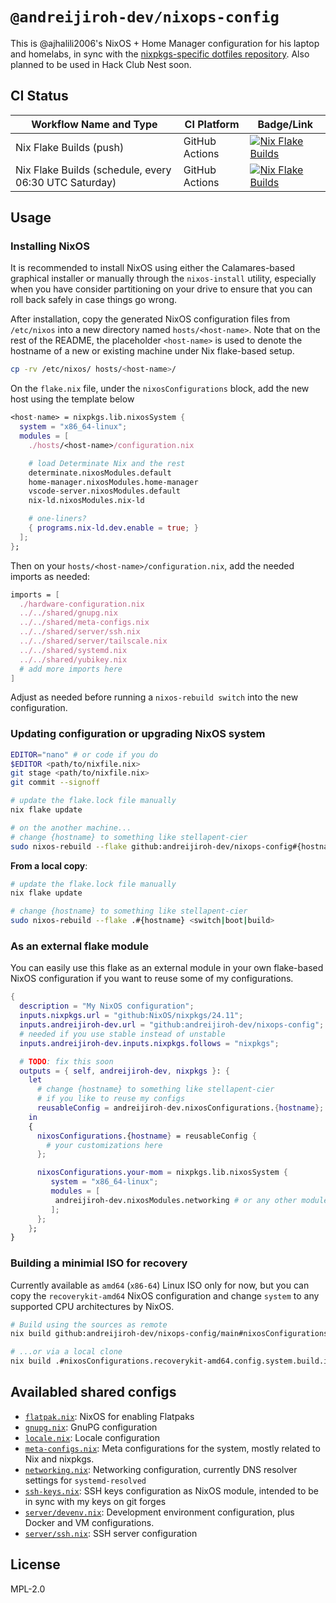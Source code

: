 # `@andreijiroh-dev/nixops-config`

This is @ajhalili2006's NixOS + Home Manager configuration for his laptop and homelabs, in sync with the
[nixpkgs-specific dotfiles repository]. Also planned to be used in Hack Club Nest soon.

[nixpkgs-specific dotfiles repository]: https://gitlab.com/andreijiroh-dev/dotfiles/tree/nixpkgs

## CI Status

| Workflow Name and Type | CI Platform | Badge/Link |
| --- | --- | --- |
| Nix Flake Builds (push) | GitHub Actions | [![Nix Flake Builds](https://github.com/andreijiroh-dev/nixops-config/actions/workflows/update-flakes.yml/badge.svg)](https://github.com/andreijiroh-dev/nixops-config/actions/workflows/update-flakes.yml) |
| Nix Flake Builds (schedule, every 06:30 UTC Saturday) | GitHub Actions | [![Nix Flake Builds](https://github.com/andreijiroh-dev/nixops-config/actions/workflows/update-flakes.yml/badge.svg?event=schedule)](https://github.com/andreijiroh-dev/nixops-config/actions/workflows/update-flakes.yml) |

## Usage

### Installing NixOS

It is recommended to install NixOS using either the Calamares-based graphical
installer or manually through the `nixos-install` utility, especially
when you have consider partitioning on your drive to ensure that you can roll back
safely in case things go wrong.

After installation, copy the generated NixOS configuration files from `/etc/nixos`
into a new directory named `hosts/<host-name>`. Note that on the rest of
the README, the placeholder `<host-name>` is used to denote the hostname of a new
or existing machine under Nix flake-based setup.

```bash
cp -rv /etc/nixos/ hosts/<host-name>/
```

On the `flake.nix` file, under the `nixosConfigurations` block, add the new host using the template below

```nix
<host-name> = nixpkgs.lib.nixosSystem {
  system = "x86_64-linux";
  modules = [
    ./hosts/<host-name>/configuration.nix

    # load Determinate Nix and the rest
    determinate.nixosModules.default
    home-manager.nixosModules.home-manager
    vscode-server.nixosModules.default
    nix-ld.nixosModules.nix-ld

    # one-liners?
    { programs.nix-ld.dev.enable = true; }
  ];
};
```

Then on your `hosts/<host-name>/configuration.nix`, add the needed imports
as needed:

```nix
imports = [
  ./hardware-configuration.nix
  ../../shared/gnupg.nix
  ../../shared/meta-configs.nix
  ../../shared/server/ssh.nix
  ../../shared/server/tailscale.nix
  ../../shared/systemd.nix
  ../../shared/yubikey.nix
  # add more imports here
]
```

Adjust as needed before running a `nixos-rebuild switch` into the new configuration.

### Updating configuration or upgrading NixOS system

```bash
EDITOR="nano" # or code if you do
$EDITOR <path/to/nixfile.nix>
git stage <path/to/nixfile.nix>
git commit --signoff

# update the flake.lock file manually
nix flake update

# on the another machine...
# change {hostname} to something like stellapent-cier
sudo nixos-rebuild --flake github:andreijiroh-dev/nixops-config#{hostname} <switch|boot|build>
```

**From a local copy**:

```bash
# update the flake.lock file manually
nix flake update

# change {hostname} to something like stellapent-cier
sudo nixos-rebuild --flake .#{hostname} <switch|boot|build>
```

### As an external flake module

You can easily use this flake as an external module in your own flake-based NixOS configuration
if you want to reuse some of my configurations.

```nix
{
  description = "My NixOS configuration";
  inputs.nixpkgs.url = "github:NixOS/nixpkgs/24.11";
  inputs.andreijiroh-dev.url = "github:andreijiroh-dev/nixops-config";
  # needed if you use stable instead of unstable
  inputs.andreijiroh-dev.inputs.nixpkgs.follows = "nixpkgs";

  # TODO: fix this soon
  outputs = { self, andreijiroh-dev, nixpkgs }: {
    let
      # change {hostname} to something like stellapent-cier
      # if you like to reuse my configs
      reusableConfig = andreijiroh-dev.nixosConfigurations.{hostname};
    in
    {
      nixosConfigurations.{hostname} = reusableConfig {
        # your customizations here
      };

      nixosConfigurations.your-mom = nixpkgs.lib.nixosSystem {
         system = "x86_64-linux";
         modules = [
          andreijiroh-dev.nixosModules.networking # or any other modules
         ];
      };
    };
}
```

### Building a minimial ISO for recovery

Currently available as `amd64` (`x86-64`) Linux ISO only for now, but you can copy
the `recoverykit-amd64` NixOS configuration and change `system` to any supported CPU
architectures by NixOS.

```bash
# Build using the sources as remote
nix build github:andreijiroh-dev/nixops-config/main#nixosConfigurations.recoverykit-amd64.config.system.build.isoImage

# ...or via a local clone
nix build .#nixosConfigurations.recoverykit-amd64.config.system.build.isoImage
```

## Availabled shared configs

- [`flatpak.nix`](./shared/flatpak.nix): NixOS for enabling Flatpaks
- [`gnupg.nix`](./shared/gnupg.nix): GnuPG configuration
- [`locale.nix`](./shared/locale.nix): Locale configuration
- [`meta-configs.nix`](./shared/meta-configs.nix): Meta configurations for the system, mostly related to Nix and nixpkgs.
- [`networking.nix`](./shared/networking.nix): Networking configuration, currently DNS resolver settings for `systemd-resolved`
- [`ssh-keys.nix`](./shared/ssh-keys.nix): SSH keys configuration as NixOS module, intended to be in sync with my keys on git forges
- [`server/devenv.nix`](./shared/server/devenv.nix): Development environment configuration, plus Docker and VM configurations.
- [`server/ssh.nix`](./shared/server/ssh.nix): SSH server configuration

## License

MPL-2.0
